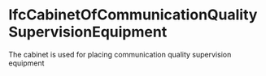 IfcCabinetOfCommunicationQualitySupervisionEquipment
====================================================
The cabinet is used for placing communication quality supervision equipment


